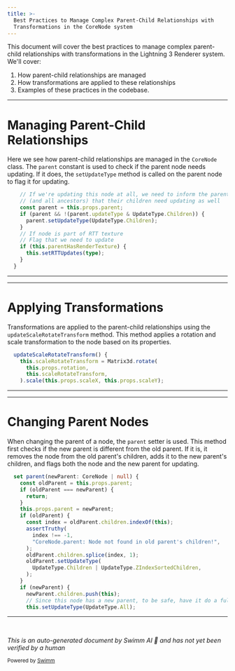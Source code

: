 ```yaml
---
title: >-
  Best Practices to Manage Complex Parent-Child Relationships with
  Transformations in the CoreNode system
---
```

This document will cover the best practices to manage complex parent-child relationships with transformations in the Lightning 3 Renderer system. We'll cover:

1. How parent-child relationships are managed
2. How transformations are applied to these relationships
3. Examples of these practices in the codebase.

<SwmSnippet path="/src/core/CoreNode.ts" line="401">

---

# Managing Parent-Child Relationships

Here we see how parent-child relationships are managed in the `CoreNode` class. The `parent` constant is used to check if the parent node needs updating. If it does, the `setUpdateType` method is called on the parent node to flag it for updating.

```typescript
    // If we're updating this node at all, we need to inform the parent
    // (and all ancestors) that their children need updating as well
    const parent = this.props.parent;
    if (parent && !(parent.updateType & UpdateType.Children)) {
      parent.setUpdateType(UpdateType.Children);
    }
    // If node is part of RTT texture
    // Flag that we need to update
    if (this.parentHasRenderTexture) {
      this.setRTTUpdates(type);
    }
  }
```

---

</SwmSnippet>

<SwmSnippet path="/src/core/CoreNode.ts" line="418">

---

# Applying Transformations

Transformations are applied to the parent-child relationships using the `updateScaleRotateTransform` method. This method applies a rotation and scale transformation to the node based on its properties.

```typescript
  updateScaleRotateTransform() {
    this.scaleRotateTransform = Matrix3d.rotate(
      this.props.rotation,
      this.scaleRotateTransform,
    ).scale(this.props.scaleX, this.props.scaleY);
```

---

</SwmSnippet>

<SwmSnippet path="/src/core/CoreNode.ts" line="1343">

---

# Changing Parent Nodes

When changing the parent of a node, the `parent` setter is used. This method first checks if the new parent is different from the old parent. If it is, it removes the node from the old parent's children, adds it to the new parent's children, and flags both the node and the new parent for updating.

```typescript
  set parent(newParent: CoreNode | null) {
    const oldParent = this.props.parent;
    if (oldParent === newParent) {
      return;
    }
    this.props.parent = newParent;
    if (oldParent) {
      const index = oldParent.children.indexOf(this);
      assertTruthy(
        index !== -1,
        "CoreNode.parent: Node not found in old parent's children!",
      );
      oldParent.children.splice(index, 1);
      oldParent.setUpdateType(
        UpdateType.Children | UpdateType.ZIndexSortedChildren,
      );
    }
    if (newParent) {
      newParent.children.push(this);
      // Since this node has a new parent, to be safe, have it do a full update.
      this.setUpdateType(UpdateType.All);
```

---

</SwmSnippet>

&nbsp;

*This is an auto-generated document by Swimm AI 🌊 and has not yet been verified by a human*

<SwmMeta version="3.0.0" repo-id="Z2l0aHViJTNBJTNBcmVuZGVyZXIlM0ElM0FTd2ltbS1EZW1v" repo-name="renderer" doc-type="follow-up"><sup>Powered by [Swimm](/)</sup></SwmMeta>
